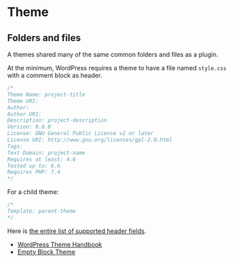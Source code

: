 # Theme

## Folders and files

A themes shared many of the same common folders and files as a plugin.

At the minimum, WordPress requires a theme to have a file named `style.css` with a comment block as header.

```css
/*
Theme Name: project-title
Theme URI: 
Author: 
Author URI: 
Description: project-description
Version: 0.0.0
License: GNU General Public License v2 or later
License URI: http://www.gnu.org/licenses/gpl-2.0.html
Tags: 
Text Domain: project-name
Requires at least: 4.6
Tested up to: 6.6
Requires PHP: 7.4
*/
```

For a child theme:

```css
/*
Template: parent-theme
*/
```


Here is [the entire list of supported header fields](https://developer.wordpress.org/themes/core-concepts/main-stylesheet/#header-fields).

- [WordPress Theme Handbook](https://developer.wordpress.org/themes) 
- [Empty Block Theme](https://github.com/TangibleInc/empty-block-theme)
